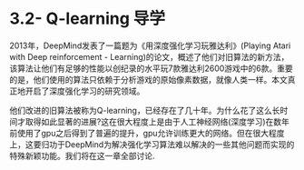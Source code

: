 # 3.2- Q-learning 导学

2013年，DeepMind发表了一篇题为《用深度强化学习玩雅达利》\(Playing Atari with Deep reinforcement - Learning\)的论文，概述了他们对旧算法的新方法，该算法让他们有足够的性能以创纪录的水平玩7款雅达利2600游戏中的6款。重要的是，他们使用的算法只依赖于分析游戏的原始像素数据，就像人类一样。本文真正地开启了深度强化学习的研究领域。

他们改进的旧算法被称为Q-learning，已经存在了几十年。为什么花了这么长时间才取得如此显著的进展?这在很大程度上是由于人工神经网络\(深度学习\)在数年前使用了gpu之后得到了普遍的提升，gpu允许训练更大的网络。但在很大程度上，这要归功于DeepMind为解决强化学习算法难以解决的一些其他问题而实现的特殊新颖功能。我们将在这一章全部讨论.



